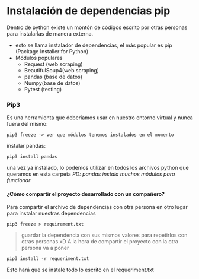 # Instalación de dependencias pip
Dentro de python existe un montón de códigos escrito por otras personas para instalarlas de manera externa.

* esto se llama instalador de dependencias, el más popular  es pip (Package Installer for Python)
* Módulos populares
  * Request (web scraping)
  * BeautifulSoup4(web scraping)
  * pandas (base de datos)
  * Numpy(base de datos)
  * Pytest (testing)

### Pip3
Es una herramienta que deberíamos usar en nuestro entorno virtual y nunca fuera del mismo:

```
pip3 freeze -> ver que módulos tenemos instalados en el momento
```
instalar pandas:

```
pip3 install pandas
```
una vez ya instalado, lo podemos utilizar en todos los archivos python que queramos en esta carpeta
*PD: pandas instala muchos módulos para funcionar*

#### ¿Cómo compartir el proyecto desarrollado con un compañero?

Para compartir el archivo de dependencias con otra persona en otro lugar para instalar nuestras dependencias
```
pip3 freeze > requirement.txt
```
>guardar la dependencia con sus mismos valores para repetirlos con otras personas xD
A la hora de compartir el proyecto con la otra persona va a poner

```
pip3 install -r requeriment.txt
```
Esto hará que se instale todo lo escrito en el requeriment.txt